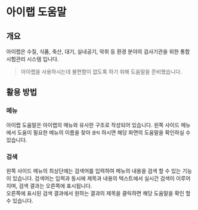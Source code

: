# 아이랩 도움말

## 개요
아이랩은 수질, 식품, 축산, 대기, 실내공기, 악취 등 환경 분야의 검사기관을 위한 통합 시험관리 시스템 입니다.

> 아이랩을 사용하시는데 불편함이 없도록 하기 위해 도움말을 준비했습니다.

## 활용 방법

### 메뉴
아이랩 도움말은 아이랩의 메뉴와 유사한 구조로 작성되어 있습니다. 왼쪽 사이드 메뉴에서 도움이 필요한 메뉴의 이름을 찾아 `클릭` 하시면 해당 화면의 도움말을 확인하실 수 있습니다.

### 검색
왼쪽 사이드 메뉴의 최상단에는 검색어를 입력하여 메뉴의 내용을 검색 할 수 있는 기능이 있습니다. 검색어는 입력과 동시에 제목과 내용의 텍스트에서 실시간 검색이 이루어지며, 검색 결과는 오른쪽에 표시됩니다.    
오른쪽에 표시된 검색 결과에서 원하는 결과의 제목을 클릭하면 해당 도움말을 확인 할 수 있습니다.